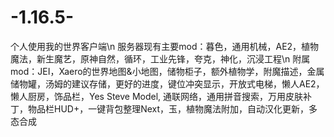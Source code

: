 # -1.16.5-
个人使用我的世界客户端\n
服务器现有主要mod：暮色，通用机械，AE2，植物魔法，新生魔艺，原神自然，循环，工业先锋，夸克，神化，沉浸工程\n
附属mod：JEI，Xaero的世界地图&小地图，储物柜子，额外植物学，附魔描述，金属储物罐，汤姆的建议存储，更好的进度，键位冲突显示，开放式电梯，懒人AE2， 懒人厨房，饰品栏，Yes Steve Model, 通联网络，通用拼音搜索，万用皮肤补丁，物品栏HUD+，一键背包整理Next，玉，植物魔法附加，自动汉化更新，多态合成
